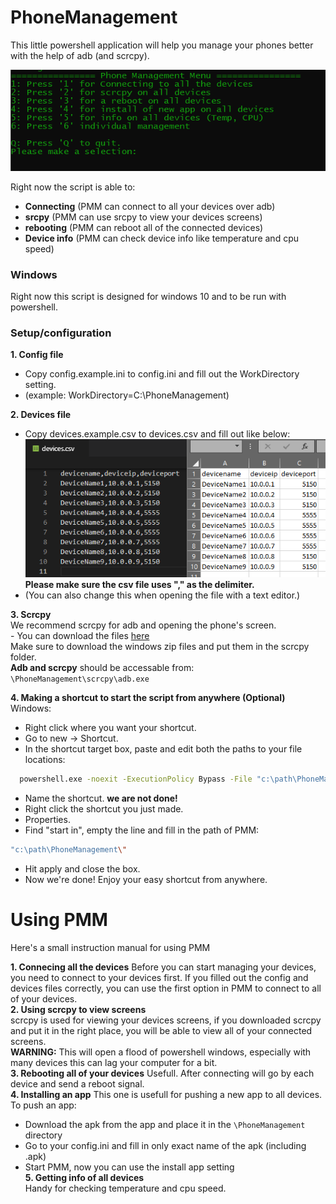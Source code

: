# PhoneManagement
This little powershell application will help you manage your phones better with the help of adb (and scrcpy).

![screenshot](assets/menu.png)

Right now the script is able to:

 - **Connecting** (PMM can connect to all your devices over adb)
 - **srcpy** (PMM can use srcpy to view your devices screens)
 - **rebooting** (PMM can reboot all of the connected devices)
 - **Device info** (PMM can check device info like temperature and cpu speed)

 ### Windows
 Right now this script is designed for windows 10 and to be run with powershell.

 ### Setup/configuration
 **1. Config file**  
 - Copy config.example.ini to config.ini and fill out the WorkDirectory setting.
 - (example: WorkDirectory=C:\PhoneManagement)

 **2. Devices file**  
 - Copy devices.example.csv to devices.csv and fill out like below:
 ![screenshot](assets/devices.png)  
 **Please make sure the csv file uses "," as the delimiter.**  
 - (You can also change this when opening the file with a text editor.)  

  **3. Scrcpy**  
    We recommend scrcpy for adb and opening the phone's screen.  
    - You can download the files [here](https://github.com/Genymobile/scrcpy)  
    Make sure to download the windows zip files and put them in the scrcpy folder.  
    **Adb and scrcpy** should be accessable from:
    ```
    \PhoneManagement\scrcpy\adb.exe
    ```

**4. Making a shortcut to start the script from anywhere (Optional)**  
Windows:
  - Right click where you want your shortcut.
  - Go to new -> Shortcut.
  - In the shortcut target box, paste and edit both the paths to your file locations: 
  ```bash
    powershell.exe -noexit -ExecutionPolicy Bypass -File "c:\path\PhoneManagement\Start.ps1"
  ```
  - Name the shortcut. **we are not done!**
  - Right click the shortcut you just made.
  - Properties.
  - Find "start in", empty the line and fill in the path of PMM:
  ```bash
  "c:\path\PhoneManagement\"
  ```
  - Hit apply and close the box.
  - Now we're done! Enjoy your easy shortcut from anywhere.

# Using PMM

Here's a small instruction manual for using PMM  

**1. Connecing all the devices**
Before you can start managing your devices, you need to connect to your devices first. If you filled out the config and devices files correctly, you can use the first option in PMM to connect to all of your devices.  
**2. Using scrcpy to view screens**  
scrcpy is used for viewing your devices screens, if you downloaded scrcpy and put it in the right place, you will be able to view all of your connected screens.  
**WARNING:** This will open a flood of powershell windows, especially with many devices this can lag your computer for a bit.  
**3. Rebooting all of your devices**
Usefull. After connecting will go by each device and send a reboot signal.  
**4. Installing an app**
This one is usefull for pushing a new app to all devices. To push an app:
 - Download the apk from the app and place it in the ``\PhoneManagement`` directory
 - Go to your config.ini and fill in only exact name of the apk (including .apk)
 - Start PMM, now you can use the install app setting  
 **5. Getting info of all devices**  
 Handy for checking temperature and cpu speed.  

 